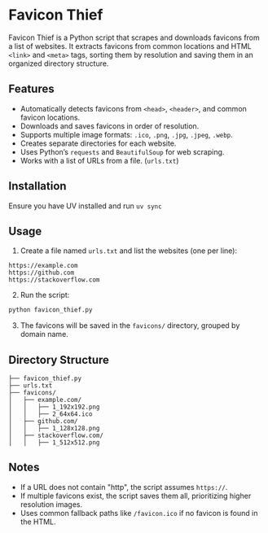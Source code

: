 # Favicon Thief

Favicon Thief is a Python script that scrapes and downloads favicons from a list of websites. It extracts favicons from common locations and HTML `<link>` and `<meta>` tags, sorting them by resolution and saving them in an organized directory structure.

## Features
- Automatically detects favicons from `<head>`, `<header>`, and common favicon locations.
- Downloads and saves favicons in order of resolution.
- Supports multiple image formats: `.ico`, `.png`, `.jpg`, `.jpeg`, `.webp`.
- Creates separate directories for each website.
- Uses Python’s `requests` and `BeautifulSoup` for web scraping.
- Works with a list of URLs from a file. (`urls.txt`)

## Installation
Ensure you have UV installed and run `uv sync`

## Usage
1. Create a file named `urls.txt` and list the websites (one per line):

```
https://example.com
https://github.com
https://stackoverflow.com
```

2. Run the script:

```sh
python favicon_thief.py
```

3. The favicons will be saved in the `favicons/` directory, grouped by domain name.

## Directory Structure
```
├── favicon_thief.py
├── urls.txt
├── favicons/
│   ├── example.com/
│   │   ├── 1_192x192.png
│   │   ├── 2_64x64.ico
│   ├── github.com/
│   │   ├── 1_128x128.png
│   ├── stackoverflow.com/
│   │   ├── 1_512x512.png
```

## Notes
- If a URL does not contain "http", the script assumes `https://`.
- If multiple favicons exist, the script saves them all, prioritizing higher resolution images.
- Uses common fallback paths like `/favicon.ico` if no favicon is found in the HTML.
